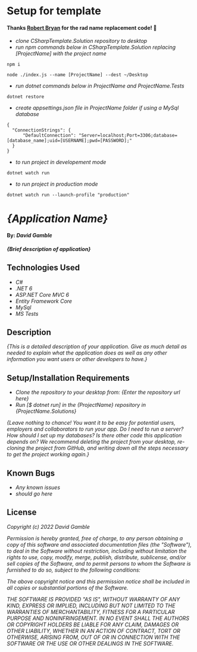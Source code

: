 # Setup for template
#### Thanks [Robert Bryan](https://github.com/robbryandev) for the rad name replacement code! :pray:
* _clone CSharpTemplate.Solution repository to desktop_
* _run npm commands below in CSharpTemplate.Solution replacing [ProjectName] with the project name_
```
npm i
```
```
node ./index.js --name [ProjectName] --dest ~/Desktop
```

* _run dotnet commands below in ProjectName and ProjectName.Tests_
```
dotnet restore
```

* _create appsettings.json file in ProjectName folder if using a MySql database_
```
{
  "ConnectionStrings": {
      "DefaultConnection": "Server=localhost;Port=3306;database=[database_name];uid=[USERNAME];pwd=[PASSWORD];"
  }
}
```

* _to run project in developement mode_
```
dotnet watch run
```
* _to run project in production mode_
```
dotnet watch run --launch-profile "production"
```


# _{Application Name}_

#### By: _**David Gamble**_

#### _{Brief description of application}_

## Technologies Used

* _C#_
* _.NET 6_
* _ASP.NET Core MVC 6_
* _Entity Framework Core_
* _MySql_
* _MS Tests_

## Description

_{This is a detailed description of your application. Give as much detail as needed to explain what the application does as well as any other information you want users or other developers to have.}_

## Setup/Installation Requirements

* _Clone the repository to your desktop from: {Enter the repository url here}_
* _Run [$ dotnet run] in the {ProjectName} repository in {ProjectName.Solutions}_

_{Leave nothing to chance! You want it to be easy for potential users, employers and collaborators to run your app. Do I need to run a server? How should I set up my databases? Is there other code this application depends on? We recommend deleting the project from your desktop, re-cloning the project from GitHub, and writing down all the steps necessary to get the project working again.}_

## Known Bugs

* _Any known issues_
* _should go here_

## License

_Copyright (c) 2022 David Gamble_

_Permission is hereby granted, free of charge, to any person obtaining a copy of this software and associated documentation files (the "Software"), to deal in the Software without restriction, including without limitation the rights to use, copy, modify, merge, publish, distribute, sublicense, and/or sell copies of the Software, and to permit persons to whom the Software is furnished to do so, subject to the following conditions:_

_The above copyright notice and this permission notice shall be included in all copies or substantial portions of the Software._

_THE SOFTWARE IS PROVIDED "AS IS", WITHOUT WARRANTY OF ANY KIND, EXPRESS OR IMPLIED, INCLUDING BUT NOT LIMITED TO THE WARRANTIES OF MERCHANTABILITY, FITNESS FOR A PARTICULAR PURPOSE AND NONINFRINGEMENT. IN NO EVENT SHALL THE AUTHORS OR COPYRIGHT HOLDERS BE LIABLE FOR ANY CLAIM, DAMAGES OR OTHER LIABILITY, WHETHER IN AN ACTION OF CONTRACT, TORT OR OTHERWISE, ARISING FROM, OUT OF OR IN CONNECTION WITH THE SOFTWARE OR THE USE OR OTHER DEALINGS IN THE SOFTWARE._
